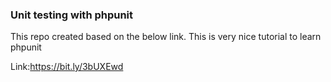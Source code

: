 ### Unit testing with phpunit

This repo created based on the below link. This is very nice tutorial to learn phpunit

Link:https://bit.ly/3bUXEwd